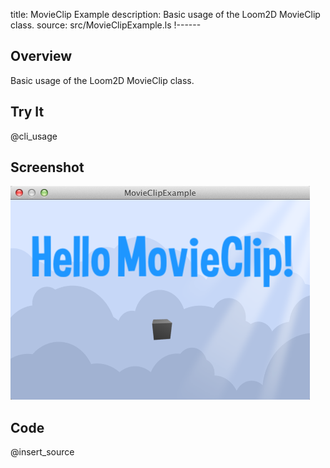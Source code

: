 title: MovieClip Example
description: Basic usage of the Loom2D MovieClip class.
source: src/MovieClipExample.ls
!------

## Overview
Basic usage of the Loom2D MovieClip class.

## Try It
@cli_usage

## Screenshot
![MovieClipExample Screenshot](images/screenshot.png)

## Code
@insert_source